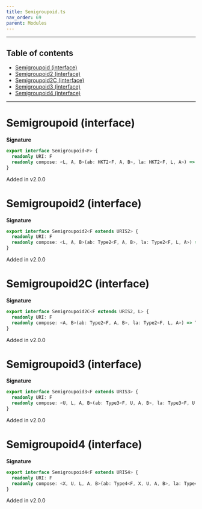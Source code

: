 ```yaml
---
title: Semigroupoid.ts
nav_order: 69
parent: Modules
---
```


---

<h2 class="text-delta">Table of contents</h2>

- [Semigroupoid (interface)](#semigroupoid-interface)
- [Semigroupoid2 (interface)](#semigroupoid2-interface)
- [Semigroupoid2C (interface)](#semigroupoid2c-interface)
- [Semigroupoid3 (interface)](#semigroupoid3-interface)
- [Semigroupoid4 (interface)](#semigroupoid4-interface)

---

# Semigroupoid (interface)

**Signature**

```ts
export interface Semigroupoid<F> {
  readonly URI: F
  readonly compose: <L, A, B>(ab: HKT2<F, A, B>, la: HKT2<F, L, A>) => HKT2<F, L, B>
}
```

Added in v2.0.0

# Semigroupoid2 (interface)

**Signature**

```ts
export interface Semigroupoid2<F extends URIS2> {
  readonly URI: F
  readonly compose: <L, A, B>(ab: Type2<F, A, B>, la: Type2<F, L, A>) => Type2<F, L, B>
}
```

Added in v2.0.0

# Semigroupoid2C (interface)

**Signature**

```ts
export interface Semigroupoid2C<F extends URIS2, L> {
  readonly URI: F
  readonly compose: <A, B>(ab: Type2<F, A, B>, la: Type2<F, L, A>) => Type2<F, L, B>
}
```

Added in v2.0.0

# Semigroupoid3 (interface)

**Signature**

```ts
export interface Semigroupoid3<F extends URIS3> {
  readonly URI: F
  readonly compose: <U, L, A, B>(ab: Type3<F, U, A, B>, la: Type3<F, U, L, A>) => Type3<F, U, L, B>
}
```

Added in v2.0.0

# Semigroupoid4 (interface)

**Signature**

```ts
export interface Semigroupoid4<F extends URIS4> {
  readonly URI: F
  readonly compose: <X, U, L, A, B>(ab: Type4<F, X, U, A, B>, la: Type4<F, X, U, L, A>) => Type4<F, X, U, L, B>
}
```

Added in v2.0.0
